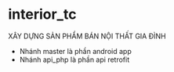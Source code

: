 # interior_tc
XÂY DỰNG SẢN PHẨM BÁN NỘI THẤT GIA ĐÌNH
- Nhánh master là phần android app
- Nhánh api_php là phần api retrofit
